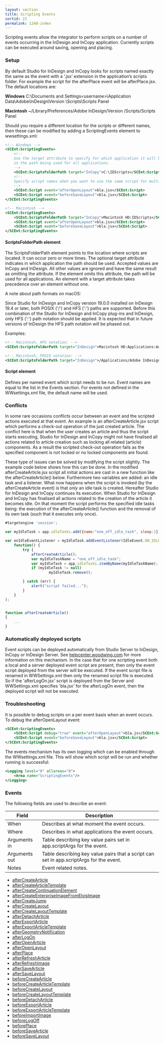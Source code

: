 ```yaml
---
layout: section
title: Scripting Events
sortid: 21
permalink: 1240-index
---
```

Scripting events allow the integrator to perform scripts on a number of events occurring in the InDesign and InCopy application. Currently scripts can be executed around saving, opening and placing.

### Setup
By default Studio for InDesign and InCopy looks for scripts named exactly the same as the event with a ‘.jsx’ extension in the application’s scripts folder. For example the script for the afterPlace event will be afterPlace.jsx. The default locations are:

**Windows** C:\Documents and Settings\<username>\Application Data\Adobe\InDesign\Version <x>\Scripts\Scripts Panel

**Macintosh** ~/Library/Preferences/Adobe InDesign/Version <x>/Scripts/Scripts Panel

Should you require a different location for the scripts or different names, then these can be modified by adding a ScriptingEvents element to wwsettings.xml:

```xml
<!-- Windows -->
<SCEnt:ScriptingEvents>
    <!--
    Use the target attribute to specify for which application it will be used. Omitting the attribute will result
    in the path being used for all applications.
    -->
    <SCEnt:ScriptsFolderPath target="InCopy">C:\IDScripts</SCEnt:ScriptsFolderPath>
    <!--
    Specify script names when you want to use the same script for multiple events.
    -->
    <SCEnt:Script event="afterOpenLayout">bla.jsx</SCEnt:Script>
    <SCEnt:Script event="beforeSaveLayout">bla.jsx</SCEnt:Script>
</SCEnt:ScriptingEvents>

<!-- Macintosh -->
<SCEnt:ScriptingEvents>
    <SCEnt:ScriptsFolderPath target="InCopy">Macintosh HD:IDScripts</SCEnt:ScriptsFolderPath>
    <SCEnt:Script event="afterOpenLayout">bla.jsx</SCEnt:Script>
    <SCEnt:Script event="beforeSaveLayout">bla.jsx</SCEnt:Script>
</SCEnt:ScriptingEvents>
```

#### ScriptsFolderPath element
The ScriptsFolderPath element points to the location where scripts are located. It can occur zero or more times.
The optional target attribute indicates in which application the path should be used. Accepted values are InCopy and InDesign. All other values are ignored and have the same result as omitting the attribute. If the element omits this attribute, the path will be used for all applications. An element with a target attribute takes precedence over an element without one.

A note about path formats on macOS:

Since Studio for InDesign and InCopy version 19.0.0 installed on InDesign 19.4 or later, both POSIX ('/') and HFS (':') paths are supported. Before this combination of the Studio for InDesign and InCopy plug-ins and InDesign, only HFS (':') path notation should be applied. It is expected that in future versions of InDesign the HFS path notation will be phased out.

Examples:
```xml
<!-- Macintosh, HFS notation: -->
<SCEnt:ScriptsFolderPath target="InDesign">Macintosh HD:Applications:Adobe InDesign 2024:Scripts:EventScripts</SCEnt:ScriptsFolderPath>

<!-- Macintosh, POSIX notation: -->
<SCEnt:ScriptsFolderPath target="InDesign">/Applications/Adobe InDesign 2024/Scripts/EventScripts</SCEnt:ScriptsFolderPath>
```

#### Script element
Defines per named event which script needs to be run. Event names are equal to the list in the Events section. For events not defined in the WWsettings.xml file, the default name will be used.

### Conflicts
In some rare occasions conflicts occur between an event and the scripted actions executed at that event.
An example is an afterCreateArticle.jsx script which performs a check-out operation of the just created article.
The conflict here is that when the user creates an article and thus the script starts executing,
Studio for InDesign and InCopy might not have finalised all actions related to article creation such as locking all related (article) components.
As a result the scripted check-out operation fails as the specified component is not locked or no locked components are found.

These type of issues can be solved by modifying the script slightly.
The example code below shows how this can be done.
In the modified afterCreateArticle.jsx script all initial actions are cast in a new function like the afterCreateArticle() below.
Furthermore two variables are added: an idle task and a listener.
What now happens when the script is invoked (by the afterCreateArticle event) is that _only_ an idle task is created.
Hereafter Studio for InDesign and InCopy continues its execution. When Studio for InDesign and InCopy has finalised all actions related to the creation of the article it becomes idle.
On that moment the script performs the specified idle tasks being: the execution of the afterCreateArticle() function and the removal of its own task (such that it executes only once).

```javascript
#targetengine 'session';

var myIdleTask = app.idleTasks.add({name:"one_off_idle_task", sleep:1});

var onIdleEventListener = myIdleTask.addEventListener(IdleEvent.ON_IDLE,
	function() {
		try {
			afterCreateArticle();
			var myIdleTaskName = "one_off_idle_task";
			var myIdleTask = app.idleTasks.itemByName(myIdleTaskName);
			if (myIdleTask != null)
					myIdleTask.remove();

		} catch (err) {
			alert("script failed...");
		}
	}
);


function afterCreateArticle()
{
	...
}
```

### Automatically deployed scripts

Event scripts can be deployed automatically from Studio Server to InDesign, InCopy or InDesign Server. See [helpcenter.woodwing.com](https://helpcenter.woodwing.com/hc/en-us/articles/30156741870481-Automatically-deploying-event-scripts-for-Studio-for-InDesign-and-InCopy) for more information on this mechanism.
In the case that for one scripting event both a local and a server deployed event script are present, then only the event script deployed from the server will be executed.
If the event script file is renamed in WWSettings.xml then only the renamed script file is executed.
So if the 'afterLogOn.jsx' script is deployed from the Server and WWSettings.xml specifies 'bla.jsx' for the afterLogOn event, then the deployed script will not be executed.

### Troubleshooting
It is possible to debug scripts on a per event basis when an event occurs. To debug the afterOpenLayout event:
```xml
<SCEnt:ScriptingEvents>
    <SCEnt:Script debug="true" event="afterOpenLayout">bla.js</SCEnt:Script>
    <SCEnt:Script event="beforeSaveLayout">bla.jsx</SCEnt:Script>
</SCEnt:ScriptingEvents>
```

The events mechanism has its own logging which can be enabled through the WWsettings.xml file. This will show which script will be run and whether running is successful:
```xml
<Logging level="0" allareas="0">
    <Area name="ScriptingEvents"/>
</Logging>
```

### Events

The following fields are used to describe an event:

|Field|Description|
|-----|-----------|
|When |Describes at what moment the event occurs.|
|Where |Describes in what applications the event occurs.|
|Arguments in |Table describing key value pairs set in app.scriptArgs for the event.|
|Arguments out |Table describing key value pairs that a script can set in app.scriptArgs for the event.|
|Notes |Event related notes.|

* [afterCreateArticle](./afterCreateArticle.md)
* [afterCreateArticleTemplate](./afterCreateArticleTemplate.md)
* [afterCreateContinuationElement](./afterCreateContinuationElement.md)
* [afterCreateEnterpriseImageFromElvisImage](./afterCreateEnterpriseImageFromElvisImage.md)
* [afterCreateJump](./afterCreateJump.md)
* [afterCreateLayout](./afterCreateLayout.md)
* [afterCreateLayoutTemplate](./afterCreateLayoutTemplate.md)
* [afterDetachArticle](./afterDetachArticle.md)
* [afterExportArticle](./afterExportArticle.md)
* [afterExportArticleTemplate](./afterExportArticleTemplate.md)
* [afterGeometryNotification](./afterGeometryNotification.md)
* [afterLogOn](./afterLogOn.md)
* [afterOpenArticle](./afterOpenArticle.md)
* [afterOpenLayout](./afterOpenLayout.md)
* [afterPlace](./afterPlace.md)
* [afterRefreshArticle](./afterRefreshArticle.md)
* [afterRefreshImage](./afterRefreshImage.md)
* [afterSaveArticle](./afterSaveArticle.md)
* [afterSaveLayout](./afterSaveLayout.md)
* [beforeCreateArticle](./beforeCreateArticle.md)
* [beforeCreateArticleTemplate](./beforeCreateArticleTemplate.md)
* [beforeCreateLayout](./beforeCreateLayout.md)
* [beforeCreateLayoutTemplate](./beforeCreateLayoutTemplate.md)
* [beforeDetachArticle](./beforeDetachArticle.md)
* [beforeExportArticle](./beforeExportArticle.md)
* [beforeExportArticleTemplate](./beforeExportArticleTemplate.md)
* [beforeImportImage](./beforeImportImage.md)
* [beforeLogOff](./beforeLogOff.md)
* [beforePlace](./beforePlace.md)
* [beforeSaveArticle](./beforeSaveArticle.md)
* [beforeSaveLayout](./beforeSaveLayout.md)
